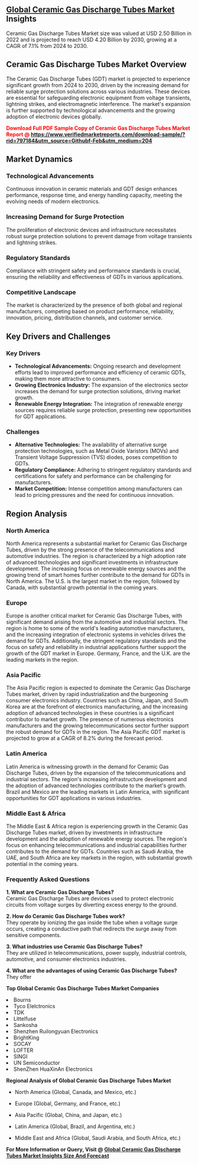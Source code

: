 <h2><a href="https://www.verifiedmarketreports.com/download-sample/?rid=797184&amp;utm_source=Githubf&amp;utm_medium=204" target="_blank">Global Ceramic Gas Discharge Tubes Market</a> Insights</h2><p>Ceramic Gas Discharge Tubes Market size was valued at USD 2.50 Billion in 2022 and is projected to reach USD 4.20 Billion by 2030, growing at a CAGR of 7.1% from 2024 to 2030.</p><p> <h2>Ceramic Gas Discharge Tubes Market Overview</h2> <p>The Ceramic Gas Discharge Tubes (GDT) market is projected to experience significant growth from 2024 to 2030, driven by the increasing demand for reliable surge protection solutions across various industries. These devices are essential for safeguarding electronic equipment from voltage transients, lightning strikes, and electromagnetic interference. The market's expansion is further supported by technological advancements and the growing adoption of electronic devices globally. </p> <p><strong><p><span class=""><span style="color: #ff0000;"><strong>Download Full PDF Sample Copy of Ceramic Gas Discharge Tubes Market Report</strong> @ </span><a href="https://www.verifiedmarketreports.com/download-sample/?rid=797184&amp;utm_source=Githubf-Feb&amp;utm_medium=204" target="_blank">https://www.verifiedmarketreports.com/download-sample/?rid=797184&amp;utm_source=Githubf-Feb&amp;utm_medium=204</a></span></p></strong></p> <h2>Market Dynamics</h2> <h3>Technological Advancements</h3> <p>Continuous innovation in ceramic materials and GDT design enhances performance, response time, and energy handling capacity, meeting the evolving needs of modern electronics. </p> <h3>Increasing Demand for Surge Protection</h3> <p>The proliferation of electronic devices and infrastructure necessitates robust surge protection solutions to prevent damage from voltage transients and lightning strikes. </p> <h3>Regulatory Standards</h3> <p>Compliance with stringent safety and performance standards is crucial, ensuring the reliability and effectiveness of GDTs in various applications. </p> <h3>Competitive Landscape</h3> <p>The market is characterized by the presence of both global and regional manufacturers, competing based on product performance, reliability, innovation, pricing, distribution channels, and customer service. </p> <h2>Key Drivers and Challenges</h2> <h3>Key Drivers</h3> <ul> <li><strong>Technological Advancements:</strong> Ongoing research and development efforts lead to improved performance and efficiency of ceramic GDTs, making them more attractive to consumers. </li> <li><strong>Growing Electronics Industry:</strong> The expansion of the electronics sector increases the demand for surge protection solutions, driving market growth. </li> <li><strong>Renewable Energy Integration:</strong> The integration of renewable energy sources requires reliable surge protection, presenting new opportunities for GDT applications. </li> </ul> <h3>Challenges</h3> <ul> <li><strong>Alternative Technologies:</strong> The availability of alternative surge protection technologies, such as Metal Oxide Varistors (MOVs) and Transient Voltage Suppression (TVS) diodes, poses competition to GDTs. </li> <li><strong>Regulatory Compliance:</strong> Adhering to stringent regulatory standards and certifications for safety and performance can be challenging for manufacturers. </li> <li><strong>Market Competition:</strong> Intense competition among manufacturers can lead to pricing pressures and the need for continuous innovation. </li> </ul> <h2>Region Analysis</h2> <h3>North America</h3> <p>North America represents a substantial market for Ceramic Gas Discharge Tubes, driven by the strong presence of the telecommunications and automotive industries. The region is characterized by a high adoption rate of advanced technologies and significant investments in infrastructure development. The increasing focus on renewable energy sources and the growing trend of smart homes further contribute to the demand for GDTs in North America. The U.S. is the largest market in the region, followed by Canada, with substantial growth potential in the coming years. </p> <h3>Europe</h3> <p>Europe is another critical market for Ceramic Gas Discharge Tubes, with significant demand arising from the automotive and industrial sectors. The region is home to some of the world's leading automotive manufacturers, and the increasing integration of electronic systems in vehicles drives the demand for GDTs. Additionally, the stringent regulatory standards and the focus on safety and reliability in industrial applications further support the growth of the GDT market in Europe. Germany, France, and the U.K. are the leading markets in the region. </p> <h3>Asia Pacific</h3> <p>The Asia Pacific region is expected to dominate the Ceramic Gas Discharge Tubes market, driven by rapid industrialization and the burgeoning consumer electronics industry. Countries such as China, Japan, and South Korea are at the forefront of electronics manufacturing, and the increasing adoption of advanced technologies in these countries is a significant contributor to market growth. The presence of numerous electronics manufacturers and the growing telecommunications sector further support the robust demand for GDTs in the region. The Asia Pacific GDT market is projected to grow at a CAGR of 8.2% during the forecast period. </p> <h3>Latin America</h3> <p>Latin America is witnessing growth in the demand for Ceramic Gas Discharge Tubes, driven by the expansion of the telecommunications and industrial sectors. The region's increasing infrastructure development and the adoption of advanced technologies contribute to the market's growth. Brazil and Mexico are the leading markets in Latin America, with significant opportunities for GDT applications in various industries. </p> <h3>Middle East & Africa</h3> <p>The Middle East & Africa region is experiencing growth in the Ceramic Gas Discharge Tubes market, driven by investments in infrastructure development and the adoption of renewable energy sources. The region's focus on enhancing telecommunications and industrial capabilities further contributes to the demand for GDTs. Countries such as Saudi Arabia, the UAE, and South Africa are key markets in the region, with substantial growth potential in the coming years. </p> <h3>Frequently Asked Questions</h3> <p><strong>1. What are Ceramic Gas Discharge Tubes?</strong><br> Ceramic Gas Discharge Tubes are devices used to protect electronic circuits from voltage surges by diverting excess energy to the ground. </p> <p><strong>2. How do Ceramic Gas Discharge Tubes work?</strong><br> They operate by ionizing the gas inside the tube when a voltage surge occurs, creating a conductive path that redirects the surge away from sensitive components. </p> <p><strong>3. What industries use Ceramic Gas Discharge Tubes?</strong><br> They are utilized in telecommunications, power supply, industrial controls, automotive, and consumer electronics industries. </p> <p><strong>4. What are the advantages of using Ceramic Gas Discharge Tubes?</strong><br> They offer</p><p><strong>Top Global Ceramic Gas Discharge Tubes Market Companies</strong></p><div data-test-id=""><p><li>Bourns</li><li> Tyco Elelctronics</li><li> TDK</li><li> Littelfuse</li><li> Sankosha</li><li> Shenzhen Ruilongyuan Electronics</li><li> BrightKing</li><li> SOCAY</li><li> LOFTER</li><li> SINGI</li><li> UN Semiconductor</li><li> ShenZhen HuaXinAn Electronics</li></p><div><strong>Regional Analysis of&nbsp;Global Ceramic Gas Discharge Tubes Market</strong></div><ul><li dir="ltr"><p dir="ltr">North America&nbsp;(Global, Canada, and Mexico, etc.)</p></li><li dir="ltr"><p dir="ltr">Europe (Global, Germany, and France, etc.)</p></li><li dir="ltr"><p dir="ltr">Asia Pacific&nbsp;(Global, China, and Japan, etc.)</p></li><li dir="ltr"><p dir="ltr">Latin America&nbsp;(Global, Brazil, and Argentina, etc.)</p></li><li dir="ltr">Middle East and Africa&nbsp;(Global, Saudi Arabia, and South Africa, etc.)</li></ul><p><strong>For More Information or Query, Visit @&nbsp;</strong><strong><a href="https://www.verifiedmarketreports.com/product/ceramic-gas-discharge-tubes-market/?utm_source=Githubf&amp;utm_medium=204" target="_blank">Global Ceramic Gas Discharge Tubes Market Insights Size And Forecast</a></strong></p></div>
